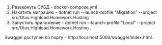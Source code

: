 1. Развернуть СУБД - docker-compose.yml
2. Накатить миграцию - dotnet run --launch-profile "Migration" --project src/Otus.Highload.Homework.Hosting
3. Запустить приложение -  dotnet run --launch-profile "Local" --project src/Otus.Highload.Homework.Hosting .

Swagger доступен по порту - http://localhost:5000/swagger/index.html .



